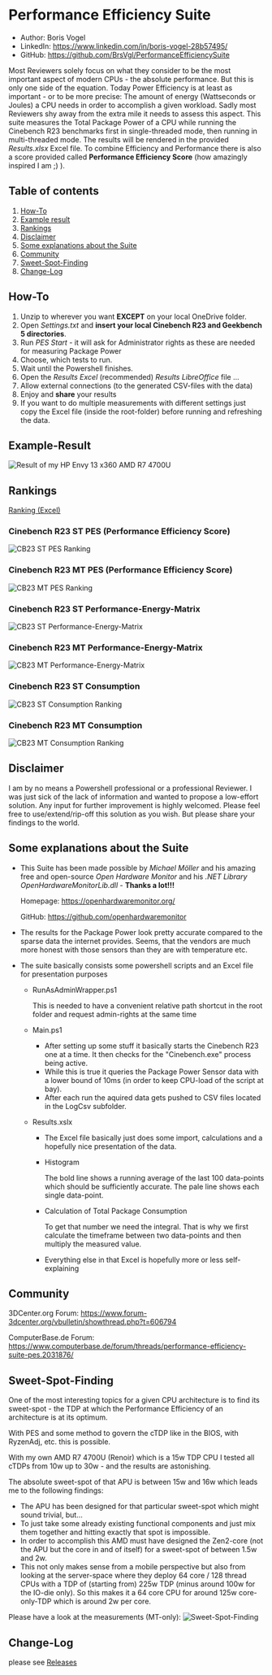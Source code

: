 # Performance Efficiency Suite

- Author: Boris Vogel
- LinkedIn: https://www.linkedin.com/in/boris-vogel-28b57495/
- GitHub: https://github.com/BrsVgl/PerformanceEfficiencySuite

Most Reviewers solely focus on what they consider to be the most important aspect of modern CPUs - the absolute performance.
But this is only one side of the equation. Today Power Efficiency is at least as important - or to be more precise:
The amount of energy (Wattseconds or Joules) a CPU needs in order to accomplish a given workload. Sadly most Reviewers shy away from the extra mile it needs to assess this aspect.
This suite measures the Total Package Power of a CPU while running the Cinebench R23 benchmarks first in single-threaded mode, then running in multi-threaded mode. The results will be rendered in the provided *Results.xlsx* Excel file. 
To combine Efficiency and Performance there is also a score provided called **Performance Efficiency Score** (how amazingly inspired I am ;) ).

## Table of contents

1. [How-To](#how-to)
1. [Example result](#example-result)
1. [Rankings](#rankings)
1. [Disclaimer](#disclaimer)
1. [Some explanations about the Suite](#some-explanations-about-the-suite)
1. [Community](#community)
1. [Sweet-Spot-Finding](#sweet-spot-finding)
1. [Change-Log](#change-log)

## How-To

1. Unzip to wherever you want **EXCEPT** on your local OneDrive folder.
1. Open *Settings.txt* and **insert your local Cinebench R23 and Geekbench 5 directories**.
1. Run *PES Start* - it will ask for Administrator rights as these are needed for measuring Package Power
1. Choose, which tests to run.
1. Wait until the Powershell finishes.
1. Open the *Results Excel* (recommended) *Results LibreOffice* file ...
1. Allow external connections (to the generated CSV-files with the data)
1. Enjoy and **share** your results
1. If you want to do multiple measurements with different settings just copy the Excel file (inside the root-folder) before running and refreshing the data.

## Example-Result
![Result of my HP Envy 13 x360 AMD R7 4700U](/Ranking/Example_result.png "Result of my HP Envy 13 x360 AMD R7 4700U")

## Rankings

[Ranking (Excel)](/Ranking/Rankings.xlsx)

### Cinebench R23 ST PES (Performance Efficiency Score)
![CB23 ST PES Ranking](/Ranking/CB_ST_PES.png "CB23 ST PES Ranking")

### Cinebench R23 MT PES (Performance Efficiency Score)
![CB23 MT PES Ranking](/Ranking/CB_MT_PES.png "CB23 MT PES Ranking")

### Cinebench R23 ST Performance-Energy-Matrix
![CB23 ST Performance-Energy-Matrix](/Ranking/CB_Perf_Power_ST.png "CB23 ST Performance-Energy-Matrix")

### Cinebench R23 MT Performance-Energy-Matrix
![CB23 MT Performance-Energy-Matrix](/Ranking/CB_Perf_Power_MT.png "CB23 MT Performance-Energy-Matrix")

### Cinebench R23 ST Consumption
![CB23 ST Consumption Ranking](/Ranking/CB_ST_Consumption.png "CB23 ST Consumption Ranking")

### Cinebench R23 MT Consumption
![CB23 MT Consumption Ranking](/Ranking/CB_MT_Consumption.png "CB23 MZ Consumption Ranking")

## Disclaimer

I am by no means a Powershell professional or a professional Reviewer. I was just sick of the lack of information and wanted to propose a low-effort solution. Any input for further improvement is highly welcomed.
Please feel free to use/extend/rip-off this solution as you wish.
But please share your findings to the world.

## Some explanations about the Suite

- This Suite has been made possible by *Michael Möller* and his amazing free and open-source *Open Hardware Monitor* and his *.NET Library OpenHardwareMonitorLib.dll* - **Thanks a lot!!!**

  Homepage: https://openhardwaremonitor.org/
  
  GitHub: https://github.com/openhardwaremonitor

- The results for the Package Power look pretty accurate compared to the sparse data the internet provides. Seems, that the vendors are much more honest with those sensors than they are with temperature etc.
- The suite basically consists some powershell scripts and an Excel file for presentation purposes
  - RunAsAdminWrapper.ps1
  
    This is needed to have a convenient relative path shortcut in the root folder and request admin-rights at the same time

  - Main.ps1
    - After setting up some stuff it basically starts the Cinebench R23 one at a time. It then checks for the "Cinebench.exe" process being active.
    - While this is true it queries the Package Power Sensor data with a lower bound of 10ms (in order to keep CPU-load of the script at bay).
    - After each run the aquired data gets pushed to CSV files located in the LogCsv subfolder.
  - Results.xslx
    - The Excel file basically just does some import, calculations and a hopefully nice presentation of the data.
    - Histogram

      The bold line shows a running average of the last 100 data-points which should be sufficiently accurate. The pale line shows each single data-point.

    - Calculation of Total Package Consumption

      To get that number we need the integral. That is why we first calculate the timeframe between two data-points and then multiply the measured value.

    - Everything else in that Excel is hopefully more or less self-explaining

## Community

3DCenter.org Forum: https://www.forum-3dcenter.org/vbulletin/showthread.php?t=606794

ComputerBase.de Forum: https://www.computerbase.de/forum/threads/performance-efficiency-suite-pes.2031876/

## Sweet-Spot-Finding
One of the most interesting topics for a given CPU architecture is to find its sweet-spot - the TDP at which the Performance Efficiency of an architecture is at its optimum.

With PES and some method to govern the cTDP like in the BIOS, with RyzenAdj, etc. this is possible.

With my own AMD R7 4700U (Renoir) which is a 15w TDP CPU I tested all cTDPs from 10w up to 30w - and the results are astonishing.

The absolute sweet-spot of that APU is between 15w and 16w which leads me to the following findings:

- The APU has been designed for that particular sweet-spot which might sound trivial, but...
- To just take some already existing functional components and just mix them together and hitting exactly that spot is impossible.
- In order to accomplish this AMD must have designed the Zen2-core (not the APU but the core in and of itself) for a sweet-spot of between 1.5w and 2w.
- This not only makes sense from a mobile perspective but also from looking at the server-space where they deploy 64 core / 128 thread CPUs with a TDP of (starting from) 225w TDP (minus around 100w for the IO-die only). So this makes it a 64 core CPU for around 125w core-only-TDP which is around 2w per core. 

Please have a look at the measurements (MT-only):
![Sweet-Spot-Finding](/Ranking/SweetSpotFinding.png "Sweet-Spot-Finding")


## Change-Log
please see [Releases](https://github.com/BrsVgl/PerformanceEfficiencySuite/releases)
